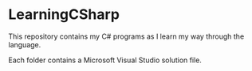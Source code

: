 # LearningCSharp
This repository contains my C# programs as I learn my way through the language.

Each folder contains a Microsoft Visual Studio solution file. 
